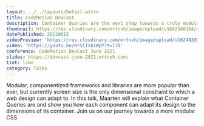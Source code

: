 ```yaml
---
layout: ../../layouts/Detail.astro
title: CodeMotion DevCast
description: Container Queries are the next step towards a truly modular CSS, in the June 2021 episode of Codemotion's DevCast, I talked about why.
thumbnail: https://res.cloudinary.com/mrtnvh/image/upload/v1642348364/mrtnvh.com/codemotion-devcast.jpg
datePublished: 20210615
videoPreview: 'https://res.cloudinary.com/mrtnvh/image/upload/v1624820160/mrtnvh.com/devcast-juni-2021-thumbnail.jpg'
video: 'https://youtu.be/Hr5lIsbiWpY?t=178'
conference: CodeMotion DevCast June 2021
slides: https://devcast-june-2021.mrtnvh.com/
tint: lime
category: Talks
---
```


Modular, componentized frameworks and libraries are more popular than ever, but currently screen size is the only dimensional constraint to which a web design can adapt to. In this talk, Maarten will explain what Container Queries are and show you how each component can adapt its design to the dimensions of its container. Join us on our journey towards a more modular CSS.
